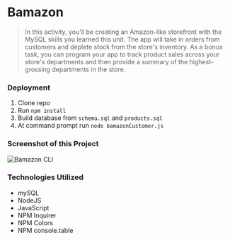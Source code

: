 # Bamazon
>In this activity, you'll be creating an Amazon-like storefront with the MySQL skills you learned this unit. The app will take in orders from customers and deplete stock from the store's inventory. As a bonus task, you can program your app to track product sales across your store's departments and then provide a summary of the highest-grossing departments in the store.

### Deployment

1. Clone repo
2. Run `npm install`
3. Build database from `schema.sql` and `products.sql`
4. At command prompt run `node bamazonCustomer.js`

### Screenshot of this Project

![Bamazon CLI](screenshot "Bamazon CLI")

### Technologies Utilized

* mySQL
* NodeJS
* JavaScript
* NPM Inquirer
* NPM Colors
* NPM console.table